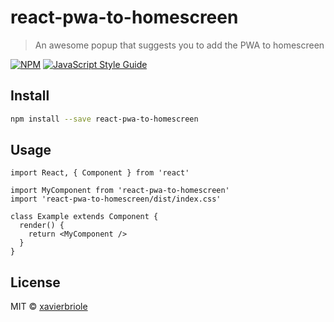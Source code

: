 # react-pwa-to-homescreen

> An awesome popup that suggests you to add the PWA to homescreen

[![NPM](https://img.shields.io/npm/v/react-pwa-to-homescreen.svg)](https://www.npmjs.com/package/react-pwa-to-homescreen) [![JavaScript Style Guide](https://img.shields.io/badge/code_style-standard-brightgreen.svg)](https://standardjs.com)

## Install

```bash
npm install --save react-pwa-to-homescreen
```

## Usage

```tsx
import React, { Component } from 'react'

import MyComponent from 'react-pwa-to-homescreen'
import 'react-pwa-to-homescreen/dist/index.css'

class Example extends Component {
  render() {
    return <MyComponent />
  }
}
```

## License

MIT © [xavierbriole](https://github.com/xavierbriole)
